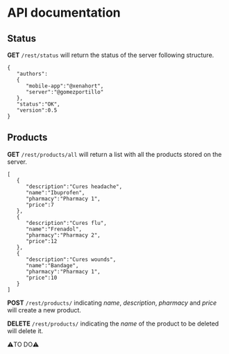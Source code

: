 # API documentation

## Status

**GET** `/rest/status` will return the status of the server following structure.

```
{  
   "authors":
   {  
      "mobile-app":"@xenahort",
      "server":"@gomezportillo"
   },
   "status":"OK",
   "version":0.5
}
```

## Products

**GET** `/rest/products/all` will return a list with all the products stored on the server.

```
[  
   {  
      "description":"Cures headache",
      "name":"Ibuprofen",
      "pharmacy":"Pharmacy 1",
      "price":7
   },
   {  
      "description":"Cures flu",
      "name":"Frenadol",
      "pharmacy":"Pharmacy 2",
      "price":12
   },
   {  
      "description":"Cures wounds",
      "name":"Bandage",
      "pharmacy":"Pharmacy 1",
      "price":10
   }
]
```

**POST** `/rest/products/` indicating _name_, _description_, _pharmacy_ and _price_ will create a new product.

**DELETE** `/rest/products/` indicating the _name_ of the product to be deleted will delete it.


⚠️TO DO⚠️

<!--
## Pharmacies

* **/rest/pharmacies/all** will return the list of registered pharmacies with the following structure.

```
{  
   "Farmacia 1":
   {  
      "latitude":37.198366,
      "longitude":-3.624976
   },
   "Farmacia 2":
   {  
      "latitude":37.195993,
      "longitude":-3.622784
   }
}
```

* **/rest/users/all** will return the list of registered users with the following structure.

```
{  
   "gomezportillo@ugr.es":"Pedro Manuel Gomez-Portillo",
   "xenahort@ugr.es":"Juan Carlos Serrano"
}
```
-->
